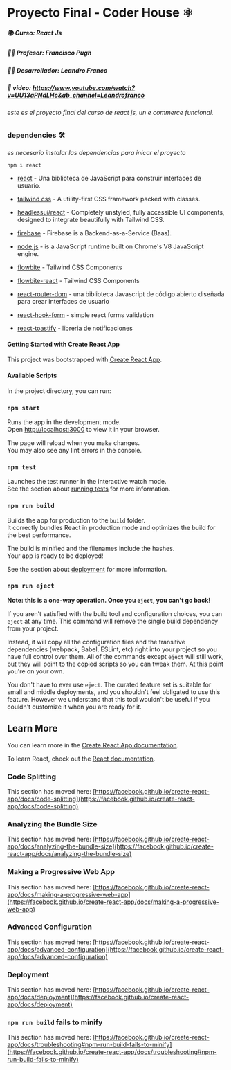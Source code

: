 # Proyecto Final - Coder House ⚛️
##### 📚 Curso: React Js 
##### 👨‍💻 Profesor: Francisco Pugh
##### 👨‍🎓 Desarrollador: Leandro Franco
##### 🎥 video: https://www.youtube.com/watch?v=UU13aPNdLHc&ab_channel=Leandrofranco

###### _este es el proyecto final del curso de react js, un e commerce funcional._


### dependencies 🛠️
_es necesario instalar las dependencias para inicar el proyecto_
```
npm i react 
```
- [react] - Una biblioteca de JavaScript para construir interfaces de usuario.
- [tailwind css] - A utility-first CSS framework packed with classes.
- [headlessui/react] - Completely unstyled, fully accessible UI components, designed to integrate beautifully with Tailwind CSS.
- [firebase] - Firebase is a Backend-as-a-Service (Baas).
- [node.js] - is a JavaScript runtime built on Chrome's V8 JavaScript engine.
- [flowbite] - Tailwind CSS Components
- [flowbite-react] - Tailwind CSS Components
- [react-router-dom] - una biblioteca Javascript de código abierto diseñada para crear interfaces de usuario 
- [react-hook-form] - simple react forms validation
- [react-toastify] - libreria de notificaciones 
   
   [react]: <https://es.reactjs.org/>
   [tailwind css]: <https://tailwindcss.com/>
   [headlessui/react]: <https://headlessui.com/>
   [firebase]: <https://console.firebase.google.com/u/0/project/ecommerce-react-coder-11bdc/overview?hl=es-419>
   [flowbite]: <https://flowbite.com/>
   [node.js]: <http://nodejs.org>
   [flowbite-react]: <https://flowbite-react.com/>
   [react-router-dom]: <https://reactrouter.com/en/main>
   [react-hook-form]: <https://react-hook-form.com/>
   [react-toastify]: <https://www.npmjs.com/package/react-toastify>




#### Getting Started with Create React App

This project was bootstrapped with [Create React App](https://github.com/facebook/create-react-app).

####  Available Scripts

In the project directory, you can run:

### `npm start`

Runs the app in the development mode.\
Open [http://localhost:3000](http://localhost:3000) to view it in your browser.

The page will reload when you make changes.\
You may also see any lint errors in the console.

### `npm test`

Launches the test runner in the interactive watch mode.\
See the section about [running tests](https://facebook.github.io/create-react-app/docs/running-tests) for more information.

### `npm run build`

Builds the app for production to the `build` folder.\
It correctly bundles React in production mode and optimizes the build for the best performance.

The build is minified and the filenames include the hashes.\
Your app is ready to be deployed!

See the section about [deployment](https://facebook.github.io/create-react-app/docs/deployment) for more information.

### `npm run eject`

**Note: this is a one-way operation. Once you `eject`, you can't go back!**

If you aren't satisfied with the build tool and configuration choices, you can `eject` at any time. This command will remove the single build dependency from your project.

Instead, it will copy all the configuration files and the transitive dependencies (webpack, Babel, ESLint, etc) right into your project so you have full control over them. All of the commands except `eject` will still work, but they will point to the copied scripts so you can tweak them. At this point you're on your own.

You don't have to ever use `eject`. The curated feature set is suitable for small and middle deployments, and you shouldn't feel obligated to use this feature. However we understand that this tool wouldn't be useful if you couldn't customize it when you are ready for it.

## Learn More

You can learn more in the [Create React App documentation](https://facebook.github.io/create-react-app/docs/getting-started).

To learn React, check out the [React documentation](https://reactjs.org/).

### Code Splitting

This section has moved here: [https://facebook.github.io/create-react-app/docs/code-splitting](https://facebook.github.io/create-react-app/docs/code-splitting)

### Analyzing the Bundle Size

This section has moved here: [https://facebook.github.io/create-react-app/docs/analyzing-the-bundle-size](https://facebook.github.io/create-react-app/docs/analyzing-the-bundle-size)

### Making a Progressive Web App

This section has moved here: [https://facebook.github.io/create-react-app/docs/making-a-progressive-web-app](https://facebook.github.io/create-react-app/docs/making-a-progressive-web-app)

### Advanced Configuration

This section has moved here: [https://facebook.github.io/create-react-app/docs/advanced-configuration](https://facebook.github.io/create-react-app/docs/advanced-configuration)

### Deployment

This section has moved here: [https://facebook.github.io/create-react-app/docs/deployment](https://facebook.github.io/create-react-app/docs/deployment)

### `npm run build` fails to minify

This section has moved here: [https://facebook.github.io/create-react-app/docs/troubleshooting#npm-run-build-fails-to-minify](https://facebook.github.io/create-react-app/docs/troubleshooting#npm-run-build-fails-to-minify)

